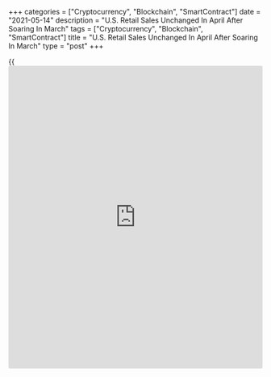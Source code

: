 +++
categories = ["Cryptocurrency", "Blockchain", "SmartContract"]
date = "2021-05-14"
description = "U.S. Retail Sales Unchanged In April After Soaring In March"
tags = ["Cryptocurrency", "Blockchain", "SmartContract"]
title = "U.S. Retail Sales Unchanged In April After Soaring In March"
type = "post"
+++

{{<iframe id="large-banner" src="https://www.bounty.group/#slide=24.0" width="100%" height="600" scrolling="no" style="border: 0px solid rgb(216, 221, 230); border-radius: 3px;">}}

After reporting a sharp increase in U.S. retail sales in the previous
month, the Commerce Department released a report on Friday showing
retail sales were unchanged in the month of April.

The Commerce Department said retail sales were virtually unchanged in
April after soaring by an upwardly revised 10.7 percent in March.

Economists had expected retail sales to jump by 1.0 percent compared to
the 9.8 percent spike originally reported for the previous month.

Retail sales came in unchanged as a continued increase in sales by motor
vehicles and parts dealers was offset by decreases in sales in other
segments. Auto sales shot up by 2.9 percent in April after skyrocketing
by 17.1 percent in March.

Excluding the increase in sales by motor vehicle and parts dealers,
retail sales slid by 0.8 percent in April after surging up by 8.9
percent in March. Ex-auto sales were expected to climb by 0.7 percent.

The unexpected decrease in ex-auto sales reflected sharp pullbacks in
sales by clothing and accessories stores, general merchandise stores and
sporting goods, hobby, musical instrument, and book stores.

Closely watched core retail sales, which exclude automobiles, gasoline,
building materials and food services, also slumped by 1.5 percent in
April after soaring by 7.6 percent in March.

"Retail sales cooled in April, with a flat reading, as the sugar rush
from generous fiscal transfers, rapid vaccinations and warmer weather
faded," said Gregory Daco, Chief U.S. Economist at Oxford Economics.

He added, "But don't be fooled, stronger consumer spending activity lies
ahead as US households have the means and the motivation to spend
freely."

For comments and feedback [contact](https://www.playgroundfx.com/contact/): editorial@rtt[news](https://www.letsplayfx.com/blog/forex-news-website/).com

[Economic News][1]

 **What parts of the world are seeing the best (and worst) economic
performances lately? Click[here][2] to check out our [Econ Scorecard][2]
and find out! See up-to-the-moment [ranking](https://www.playgroundfx.com/blog/crypto-exchange-ranking/)s for the best and worst
performers in [GDP][2], [unemployment rate][3], [inflation][4] and much
more.**

   1. www.rtt[news](https://www.letsplayfx.com/blog/forex-news-website/).com/Content/EconomicNews.aspx
   2. www.rtt[news](https://www.letsplayfx.com/blog/forex-news-website/).com/economic-scorecard/world-rank/GDP/highest-performance.aspx
   3. www.rtt[news](https://www.letsplayfx.com/blog/forex-news-website/).com/economic-scorecard/world-rank/unemployment-rate/lowest-performance.aspx
   4. www.rtt[news](https://www.letsplayfx.com/blog/forex-news-website/).com/economic-scorecard/world-rank/CPI/highest-performance.aspx